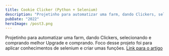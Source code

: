 ```yaml
---
title: Cookie Clicker (Python + Selenium)
description: "Projetinho para automatizar uma farm, dando Clickers, selecionando e comprando melhor Upgrade e comprando."
pubDate: "2022"
heroImage: /post3.png
---
```


Projetinho para automatizar uma farm, dando Clickers, selecionando e comprando melhor Upgrade e comprando. Foco desse projeto foi para aplicar conhecimentos de selenium e criar umas funções.
[Link para o artigo](https://github.com/Samuraiflamesf/CookieClicker_pySelenium)